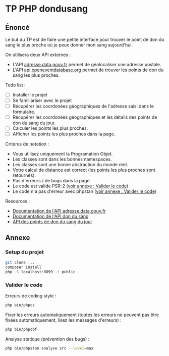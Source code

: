 # TP PHP dondusang

## Énoncé

Le but du TP est de faire une petite interface pour trouver le point de don du sang le plus proche où je peux donner mon sang aujourd'hui.

On utilisera deux API externes :

* L'API [adresse.data.gouv.fr](https://adresse.data.gouv.fr/api) permet de géolocaliser une adresse postale.
* L'API [api.openeventdatabase.org](http://api.openeventdatabase.org) permet de trouver les points de don du sang les plus proches.

Todo list :

* [ ] Installer le projet
* [ ] Se familiariser avec le projet
* [ ] Récupérer les coordonées géographiques de l'adresse saisi dans le formulaire.
* [ ] Récupérer les coordonées géographiques et les détails des points de don du sang du jour.
* [ ] Calculer les points les plus proches.
* [ ] Afficher les points les plus proches dans la page.

Critères de notation :

* Vous utilisez uniquement la Programation Objet.
* Les classes sont dans les bonnes namespaces.
* Les classes sont une bonne abstraction du monde réel.
* Votre calcul de distance est correct (les points les plus proches sont retournés).
* Pas d'erreurs / de bugs dans la page.
* Le code est valide PSR-2 ([voir annexe : Valider le code](#valider-le-code))
* Le code n'a pas d'erreur avec phpstan ([voir annexe : Valider le code](#valider-le-code))

Resources :

* [Documentation de l'API adresse.data.gouv.fr](https://adresse.data.gouv.fr/api)
* [Documentation de l'API don du sang](https://www.data.gouv.fr/fr/datasets/dates-et-lieux-des-collectes-de-don-du-sang/)
* [API des points de don du sang du jour](http://api.openeventdatabase.org/event/?what=health.blood.collect&when=today&limit=500)

## Annexe

### Setup du projet

```bash
git clone ...
composer install
php -S localhost:8899 -t public
```

### Valider le code

Erreurs de coding style :

```bash
php bin/phpcs
```

Fixer les erreurs automatiquement (toutes les erreurs ne peuvent pas être fixées automatiquement, lisez les messages d'erreurs) : 

```bash
php bin/phpcbf
```

Analyse statique (prévention des bugs) :

```bash
php bin/phpstan analyse src --level=max
```